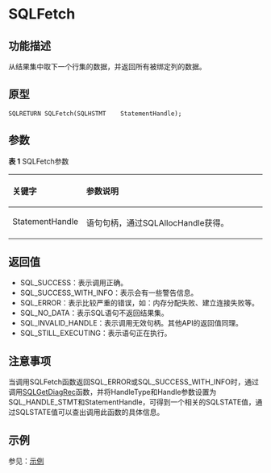 # SQLFetch<a name="ZH-CN_TOPIC_0242371447"></a>

## 功能描述<a name="zh-cn_topic_0238272893_zh-cn_topic_0237120423_zh-cn_topic_0059777989_se050a9bc14bc47f1bb3b6d4650b37d67"></a>

从结果集中取下一个行集的数据，并返回所有被绑定列的数据。

## 原型<a name="zh-cn_topic_0238272893_zh-cn_topic_0237120423_zh-cn_topic_0059777989_s9c799d0d6e0a4ecb91a800e6acdd31dd"></a>

```
SQLRETURN SQLFetch(SQLHSTMT    StatementHandle);
```

## 参数<a name="zh-cn_topic_0238272893_zh-cn_topic_0237120423_zh-cn_topic_0059777989_s19f2bee9a4f2459e9496155f5e29600b"></a>

**表 1**  SQLFetch参数

<a name="zh-cn_topic_0238272893_zh-cn_topic_0237120423_zh-cn_topic_0059777989_t41ad0c45de864fcc8fbc4c21618c94b6"></a>
<table><thead align="left"><tr id="zh-cn_topic_0238272893_zh-cn_topic_0237120423_zh-cn_topic_0059777989_r58f5f6f4c39542a6a3be76f92fef9c87"><th class="cellrowborder" valign="top" width="23.119999999999997%" id="mcps1.2.3.1.1"><p id="zh-cn_topic_0238272893_zh-cn_topic_0237120423_zh-cn_topic_0059777989_a87934542f19744c4b9194eab9bc38b1e"><a name="zh-cn_topic_0238272893_zh-cn_topic_0237120423_zh-cn_topic_0059777989_a87934542f19744c4b9194eab9bc38b1e"></a><a name="zh-cn_topic_0238272893_zh-cn_topic_0237120423_zh-cn_topic_0059777989_a87934542f19744c4b9194eab9bc38b1e"></a><strong id="zh-cn_topic_0238272893_zh-cn_topic_0237120423_zh-cn_topic_0059777989_ad7d886035a98477c9f64831910660d13"><a name="zh-cn_topic_0238272893_zh-cn_topic_0237120423_zh-cn_topic_0059777989_ad7d886035a98477c9f64831910660d13"></a><a name="zh-cn_topic_0238272893_zh-cn_topic_0237120423_zh-cn_topic_0059777989_ad7d886035a98477c9f64831910660d13"></a>关键字</strong></p>
</th>
<th class="cellrowborder" valign="top" width="76.88000000000001%" id="mcps1.2.3.1.2"><p id="zh-cn_topic_0238272893_zh-cn_topic_0237120423_zh-cn_topic_0059777989_aa79b3721c81f461e8d8741820c91b222"><a name="zh-cn_topic_0238272893_zh-cn_topic_0237120423_zh-cn_topic_0059777989_aa79b3721c81f461e8d8741820c91b222"></a><a name="zh-cn_topic_0238272893_zh-cn_topic_0237120423_zh-cn_topic_0059777989_aa79b3721c81f461e8d8741820c91b222"></a><strong id="zh-cn_topic_0238272893_zh-cn_topic_0237120423_zh-cn_topic_0059777989_zh-cn_topic_0058965190_b280121351440"><a name="zh-cn_topic_0238272893_zh-cn_topic_0237120423_zh-cn_topic_0059777989_zh-cn_topic_0058965190_b280121351440"></a><a name="zh-cn_topic_0238272893_zh-cn_topic_0237120423_zh-cn_topic_0059777989_zh-cn_topic_0058965190_b280121351440"></a>参数说明</strong></p>
</th>
</tr>
</thead>
<tbody><tr id="zh-cn_topic_0238272893_zh-cn_topic_0237120423_zh-cn_topic_0059777989_ra4493268c6ea4e09918f7151b802440d"><td class="cellrowborder" valign="top" width="23.119999999999997%" headers="mcps1.2.3.1.1 "><p id="zh-cn_topic_0238272893_zh-cn_topic_0237120423_zh-cn_topic_0059777989_a82994056abe64f8cbc98a3d2110ba6c8"><a name="zh-cn_topic_0238272893_zh-cn_topic_0237120423_zh-cn_topic_0059777989_a82994056abe64f8cbc98a3d2110ba6c8"></a><a name="zh-cn_topic_0238272893_zh-cn_topic_0237120423_zh-cn_topic_0059777989_a82994056abe64f8cbc98a3d2110ba6c8"></a>StatementHandle</p>
</td>
<td class="cellrowborder" valign="top" width="76.88000000000001%" headers="mcps1.2.3.1.2 "><p id="zh-cn_topic_0238272893_zh-cn_topic_0237120423_zh-cn_topic_0059777989_a43c4cf7648bb45a2b64938ba3da60384"><a name="zh-cn_topic_0238272893_zh-cn_topic_0237120423_zh-cn_topic_0059777989_a43c4cf7648bb45a2b64938ba3da60384"></a><a name="zh-cn_topic_0238272893_zh-cn_topic_0237120423_zh-cn_topic_0059777989_a43c4cf7648bb45a2b64938ba3da60384"></a>语句句柄，通过SQLAllocHandle获得。</p>
</td>
</tr>
</tbody>
</table>

## 返回值<a name="zh-cn_topic_0238272893_zh-cn_topic_0237120423_zh-cn_topic_0059777989_s08aa46acb7f04acf807438d3b1f0df6f"></a>

-   SQL\_SUCCESS：表示调用正确。
-   SQL\_SUCCESS\_WITH\_INFO：表示会有一些警告信息。
-   SQL\_ERROR：表示比较严重的错误，如：内存分配失败、建立连接失败等。
-   SQL\_NO\_DATA：表示SQL语句不返回结果集。
-   SQL\_INVALID\_HANDLE：表示调用无效句柄。其他API的返回值同理。
-   SQL\_STILL\_EXECUTING：表示语句正在执行。

## 注意事项<a name="zh-cn_topic_0238272893_zh-cn_topic_0237120423_zh-cn_topic_0059777989_s2e8fa07b761946118f82afbb0443cdf6"></a>

当调用SQLFetch函数返回SQL\_ERROR或SQL\_SUCCESS\_WITH\_INFO时，通过调用[SQLGetDiagRec](SQLGetDiagRec.md#ZH-CN_TOPIC_0242371454)函数，并将HandleType和Handle参数设置为SQL\_HANDLE\_STMT和StatementHandle，可得到一个相关的SQLSTATE值，通过SQLSTATE值可以查出调用此函数的具体信息。

## 示例<a name="zh-cn_topic_0238272893_zh-cn_topic_0237120423_zh-cn_topic_0059777989_s297ce23d9b4d4e6ab0f5888390604f41"></a>

参见：[示例](示例.md#ZH-CN_TOPIC_0242377033)

